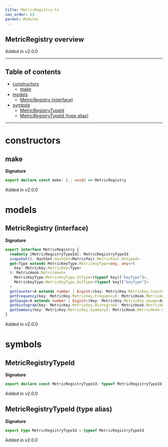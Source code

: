 ```yaml
---
title: MetricRegistry.ts
nav_order: 64
parent: Modules
---
```


## MetricRegistry overview

Added in v2.0.0

---

<h2 class="text-delta">Table of contents</h2>

- [constructors](#constructors)
  - [make](#make)
- [models](#models)
  - [MetricRegistry (interface)](#metricregistry-interface)
- [symbols](#symbols)
  - [MetricRegistryTypeId](#metricregistrytypeid)
  - [MetricRegistryTypeId (type alias)](#metricregistrytypeid-type-alias)

---

# constructors

## make

**Signature**

```ts
export declare const make: (_: void) => MetricRegistry
```

Added in v2.0.0

# models

## MetricRegistry (interface)

**Signature**

```ts
export interface MetricRegistry {
  readonly [MetricRegistryTypeId]: MetricRegistryTypeId
  snapshot(): HashSet.HashSet<MetricPair.MetricPair.Untyped>
  get<Type extends MetricKeyType.MetricKeyType<any, any>>(
    key: MetricKey.MetricKey<Type>
  ): MetricHook.MetricHook<
    MetricKeyType.MetricKeyType.InType<(typeof key)["keyType"]>,
    MetricKeyType.MetricKeyType.OutType<(typeof key)["keyType"]>
  >
  getCounter<A extends number | bigint>(key: MetricKey.MetricKey.Counter<A>): MetricHook.MetricHook.Counter<A>
  getFrequency(key: MetricKey.MetricKey.Frequency): MetricHook.MetricHook.Frequency
  getGauge<A extends number | bigint>(key: MetricKey.MetricKey.Gauge<A>): MetricHook.MetricHook.Gauge<A>
  getHistogram(key: MetricKey.MetricKey.Histogram): MetricHook.MetricHook.Histogram
  getSummary(key: MetricKey.MetricKey.Summary): MetricHook.MetricHook.Summary
}
```

Added in v2.0.0

# symbols

## MetricRegistryTypeId

**Signature**

```ts
export declare const MetricRegistryTypeId: typeof MetricRegistryTypeId
```

Added in v2.0.0

## MetricRegistryTypeId (type alias)

**Signature**

```ts
export type MetricRegistryTypeId = typeof MetricRegistryTypeId
```

Added in v2.0.0
